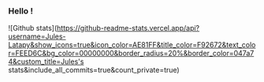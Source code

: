 <!--
**Jules-Latapy/Jules-Latapy** is a ✨ _special_ ✨ repository because its `README.md` (this file) appears on your GitHub profile.

Here are some ideas to get you started:

- 🔭 I’m currently working on ...
- 🌱 I’m currently learning ...
- 👯 I’m looking to collaborate on ...
- 🤔 I’m looking for help with ...
- 💬 Ask me about ...
- 📫 How to reach me: ...
- 😄 Pronouns: ...
- ⚡ Fun fact: ...
-->
### Hello !

![Github stats](https://github-readme-stats.vercel.app/api?username=Jules-Latapy&show_icons=true&icon_color=AE81FF&title_color=F92672&text_color=FEED6C&bg_color=00000000&border_radius=20%&border_color=047a74&custom_title=Jules's stats&include_all_commits=true&count_private=true)

<!--![counter](https://enkdspcjlqmnsoy.m.pipedream.net)-->
